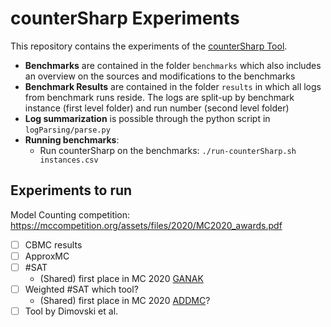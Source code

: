 # counterSharp Experiments
This repository contains the experiments of the [counterSharp Tool](https://github.com/samysweb/counterSharp).
- **Benchmarks** are contained in the folder `benchmarks` which also includes an overview on the sources and modifications to the benchmarks
- **Benchmark Results** are contained in the folder `results` in which all logs from benchmark runs reside. The logs are split-up by benchmark instance (first level folder) and run number (second level folder)
- **Log summarization** is possible through the python script in `logParsing/parse.py`
- **Running benchmarks**:
	- Run counterSharp on the benchmarks: `./run-counterSharp.sh instances.csv`

## Experiments to run
Model Counting competition: https://mccompetition.org/assets/files/2020/MC2020_awards.pdf
- [ ] CBMC results
- [ ] ApproxMC
- [ ] #SAT
	- (Shared) first place in MC 2020 [GANAK](https://github.com/meelgroup/ganak)
- [ ] Weighted #SAT which tool?
	- (Shared) first place in MC 2020 [ADDMC](https://github.com/vardigroup/ADDMC)?
- [ ] Tool by Dimovski et al.